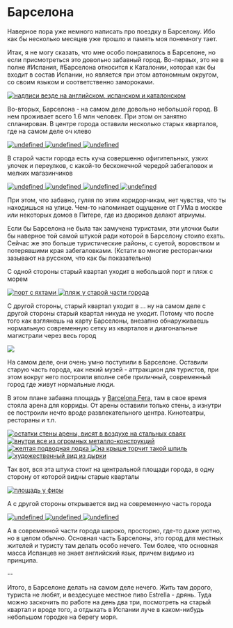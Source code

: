 # Барселона

Наверное пора уже немного написать про поездку в Барселону. Ибо как бы несколько месяцев уже прошло и память моя понемногу тает.

Итак, я не могу сказать, что мне особо понравилось в Барселоне, но если присмотреться это довольно забавный город. Во-первых, это не в полне #Испания, #Барселона относится к Каталонии, которая как бы входит в состав Испании, но является при этом автономным округом, со своим языком и соответственно замороками.

[ ![надписи везде на английском, испанском и каталонском](/images/2012/04/0313-FYXA-small.jpg) ](/images/2012/04/0313-FYXA-large.jpg)

Во-вторых, Барселона - на самом деле довольно небольшой город. В нем проживает всего 1.6 млн человек. При этом он занятно спланирован. В центре города оставили несколько старых кварталов, где на самом деле оч клево

[ ![undefined](/images/2012/04/0001-uOxm-small.jpg) ](/images/2012/04/0001-uOxm-large.jpg)
[ ![undefined](/images/2012/04/0009-bFh9-small.jpg) ](/images/2012/04/0009-bFh9-large.jpg)
[ ![undefined](/images/2012/04/0023-RPIZ-small.jpg) ](/images/2012/04/0023-RPIZ-large.jpg)

В старой части города есть куча совершенно офигительных, узких улочек и переулков, с какой-то бесконечной чередой забегаловок и мелких магазинчиков

[ ![undefined](/images/2012/04/0035-2wR4-small.jpg) ](/images/2012/04/0035-2wR4-large.jpg)
[ ![undefined](/images/2012/04/0021-93XY-small.jpg) ](/images/2012/04/0021-93XY-large.jpg)
[ ![undefined](/images/2012/04/0194-5ykv-small.jpg) ](/images/2012/04/0194-5ykv-large.jpg)
[ ![undefined](/images/2012/04/0106-OI6u-small.jpg) ](/images/2012/04/0106-OI6u-large.jpg)

При этом, что забавно, гуляя по этим коридорчикам, нет чувства, что ты находишься на улице. Чем-то напоминает ощущение от ГУМа в москве или некоторых домов в Питере, где из двориков делают атриумы.

Если бы Барселона не была так замучена туристами, эти улочки были бы наверное той самой штукой ради которой в Барселону стоило ехать. Сейчас же это больше туристические районы, с суетой, воровством и потерявшими края забегаловками. (Кстати во многие ресторанчики зазывают на русском, что как бы показательно)

С одной стороны старый квартал уходит в небольшой порт и пляж с морем

[ ![порт с яхтами](/images/2012/04/0040-REB6-small.jpg) ](/images/2012/04/0040-REB6-large.jpg)
[ ![пляж у старой части города](/images/2012/04/0057-uEVI-small.jpg) ](/images/2012/04/0057-uEVI-large.jpg)

С другой стороны, старый квартал уходит в ... ну на самом деле с другой стороны старый квартал никуда не уходит. Потому что после того как взглянешь на карту Барселоны, внезапно обнаруживаешь нормальную современную сетку из кварталов и диагональные магистрали через весь город

![](/images/2012/04/barcelona-map-rFVS.png)

На самом деле, они очень умно поступили в Барселоне. Оставили старую часть города, как некий музей - аттракцион для туристов, при этом вокруг него построили вполне себе приличный, современный город где живут нормальные люди.

В этом плане забавна площадь у [Barcelona Fera](http://en.wikipedia.org/wiki/Fira_de_Barcelona), там в свое время стояла арена для корриды. От арены оставили только стены, а изнутри ее построили нечто вроде развлекательного центра. Кинотеатры, рестораны и т.п.

[ ![остатки стены арены, висят в воздухе на стальных сваях](/images/2012/04/0315-dTaF-small.jpg) ](/images/2012/04/0315-dTaF-large.jpg)
[ ![внутри все из огромных металло-конструкций](/images/2012/04/0258-0MOV-small.jpg) ](/images/2012/04/0258-0MOV-large.jpg)
[ ![желтая подводная лодка](/images/2012/04/0254-lH29-small.jpg) ](/images/2012/04/0254-lH29-large.jpg)
[ ![на крыше торчит такой шпиль](/images/2012/04/0193-Xodb-small.jpg) ](/images/2012/04/0193-Xodb-large.jpg)
[ ![художественный вид из дырки](/images/2012/04/0187-rUFT-small.jpg) ](/images/2012/04/0187-rUFT-large.jpg)

Так вот, вся эта штука стоит на центральной площади города, в одну сторону от которой видны старые кварталы

[ ![площадь у фиры](/images/2012/04/0210-Meik-small.jpg) ](/images/2012/04/0210-Meik-large.jpg)

А с другой стороны открывается вид на современную часть города

[ ![undefined](/images/2012/04/0217-kElx-small.jpg) ](/images/2012/04/0217-kElx-large.jpg)
[ ![undefined](/images/2012/04/0241-c3Q7-small.jpg) ](/images/2012/04/0241-c3Q7-large.jpg)
[ ![undefined](/images/2012/04/0249-x9b8-small.jpg) ](/images/2012/04/0249-x9b8-large.jpg)

А в современной части города широко, просторно, где-то даже уютно, но в целом обычно. Основная часть Барселоны, это город для местных жителей и туристу там делать особо нечего. Тем более, что основная масса Испанцев не знает английский язык, причем видимо из принципа.

--

Итого, в Барселоне делать на самом деле нечего. Жить там дорого, туриста не любят, и вездесущее местное пиво Estrella - дрянь. Туда можно заскочить по работе на день два три, посмотреть на старый квартал и вроде того, а отдыхать в Испании луче в каком-нибудь небольшом городке на берегу моря.